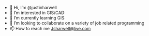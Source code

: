 - 👋 Hi, I’m @justinharwell
- 👀 I’m interested in GIS/CAD
- 🌱 I’m currently learning GIS
- 💞️ I’m looking to collaborate on a variety of job related programming
- 📫 How to reach me Jsharwell@live.com

